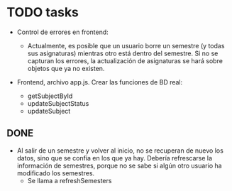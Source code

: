 # TODO tasks


* Control de errores en frontend:
    * Actualmente, es posible que un usuario borre un semestre (y todas sus asignaturas) mientras otro está dentro del semestre. Si no se capturan los errores, la actualización de asignaturas se hará sobre objetos que ya no existen.

* Frontend, archivo app.js. Crear las funciones de BD real:
    * getSubjectById
    * updateSubjectStatus
    * updateSubject



## DONE
* Al salir de un semestre y volver al inicio, no se recuperan de nuevo los datos, sino que se confía en los que ya hay. Debería refrescarse la información de semestres, porque no se sabe si algún otro usuario ha modificado los semestres.
    * Se llama a refreshSemesters
